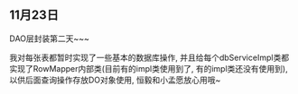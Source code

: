 ## **11月23日**
DAO层封装第二天~~~

我对每张表都暂时实现了一些基本的数据库操作, 并且给每个dbServiceImpl类都实现了RowMapper内部类(目前有的impl类使用到了, 有的impl类还没有使用到), 以供后面查询操作存放DO对象使用, 恒毅和小孟愿放心用哦~
